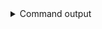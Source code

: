 
<details>
<summary>Command output</summary>

```sh

kafka-console-consumer \
    --bootstrap-server localhost:19092,localhost:19093,localhost:19094 \
    --topic _acls \
    --from-beginning \
    --timeout-ms 10000 \
 | jq
[2024-01-22 17:16:19,509] ERROR Error processing message, terminating consumer process:  (kafka.tools.ConsoleConsumer$)
org.apache.kafka.common.errors.TimeoutException
Processed a total of 1 messages
true

```

</details>
      

